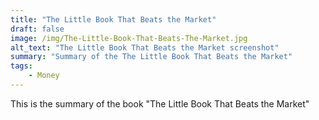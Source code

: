 ```yaml
---
title: "The Little Book That Beats the Market"
draft: false
image: /img/The-Little-Book-That-Beats-The-Market.jpg
alt_text: "The Little Book That Beats the Market screenshot"
summary: "Summary of the The Little Book That Beats the Market"
tags:
    - Money
---
```

This is the summary of the book "The Little Book That Beats the Market"